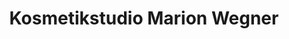 ---
title: "Kosmetikstudio Marion Wegner"
url: /berlin/kosmetikstudio-marion-wegner/
shop: Tattoo
---